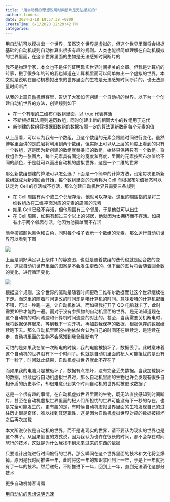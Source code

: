 ```yaml
---
title: "用自动机的思想说明时间断片是无法感知的"
author: lindexi
date: 2024-2-18 19:57:38 +0800
CreateTime: 6/1/2020 12:29:42 PM
categories: 
---
```


用自动机可以模拟出一个世界，虽然这个世界是虚拟的，但这个世界里面将会根据基础的自动机规则自动推算出很多有趣的规则。人类也能很简单理解在自动机模拟的世界里面，在这个世界里面的生物是无法感知时间断片的

<!--more-->


<!-- CreateTime:6/1/2020 12:29:42 PM -->



我不是物理学家，本文也不是任何证明现实世界时间相关的文章。但我是计算机的砖家，搬了很多年的砖的我也知道在计算机里面可以简单做出一个虚拟的世界，本文就是说明在自动机模拟出来的世界里面的生物是无法感知时间断片的，也无法测量时间断片

从我的上篇[自动机](https://blog.lindexi.com/post/%E8%87%AA%E5%8A%A8%E6%9C%BA.html )博客里，告诉了大家如何创建一个自动机的世界。以下为一个创建自动机世界的方法，创建规则如下

- 在一个有限的二维布尔数组里面，以 true 代表存活
- 不断根据算法规则遍历数组，同时创建出新的相同大小的数组用于迭代
- 新创建的数组将根据旧数组的数据按照一定的算法更新数组每个元素的值

从上层看，可以认为我有一个数组，且这个数组的元素会跟随时间进行变化。虽然博客里面讲的是底层将利用到两个数组，但实际上可以从上层的角度上看到的只有一个数组，这是因为新创建的数组就替换旧的数组，始终只保持只有一个数组。将数组作为一张图片，每个元素具有固定的宽度和高度，里面的元素按照布尔值给不同的颜色，于是就可以画出自动机的虚拟世界，这是一个二维的世界

那么新数组创建的算法可以怎么选？下面是一个简单的计算方法，设定每次更新新数组就成为新的回合开始，每个数组里面的元素称为 Cell 而根据布尔值状态可以认定为 Cell 的存活或不存活，那么创建自动机世界只需要三条规则

- 在 Cell 周围有两个或三个邻居存活，他就可以存活。这里的周围指的是将二维数组放在二维平面对应的元素的周围的元素
- 如果 Cell 已经不存活，但他周围有三个邻居，于是他就可以出生
- 在 Cell 周围，如果有超过三个以上的邻居，他就因为太拥挤而不存活。如果有小于两个邻居存活，他因为他孤单而不存活

简单按照颜色黑色和白色，同时每个格子表示一个数组的元素，那么运行自动机世界可以看到下图

<!-- ![](image/用自动机的思想说明时间断片是无法感知的/用自动机的思想说明时间断片是无法感知的0.png) -->
![](http://image.acmx.xyz/3b720b61-ebd6-4d44-8a7a-fd6d1a9e6666726127-20170110144515447-1961010260201721118516.jpg)

上面是刚好满足以上条件 1 的静态图，也就是随着数组的迭代也就是回合数的变化，这些自动机世界里面的图案是不会发生更改的。但下面的图片将会随着回合数的变化，进行循环变化

<!-- ![](image/用自动机的思想说明时间断片是无法感知的/用自动机的思想说明时间断片是无法感知的1.png) -->
![](http://image.acmx.xyz/3b720b61-ebd6-4d44-8a7a-fd6d1a9e6666726127-20170110144515447-1961010260201721118552.jpg)

根据这个规则，这个世界的驱动是随着时间更改二维布尔数据而让这个世界继续往下走。而这里的随着时间更改的时间却是咱计算机的时间。意味着咱的计算机配置不错，可以一秒跑一遍，让自动机推进。而如果我打开了 QQ 电脑就卡了，此时需要10秒才能跑一遍。而对于没有参照物的自动机里面的世界，是无法知道现在这个自动机的时间流速和计算机时间流速的对比的。甚至，当我需要关机断电时，我将数据保存起来，等到我下一次开机，再加载我保存的数据，根据保存的数据继续跑下去。那么自动机里面的生物依然会认为自己的时间还在继续走，是连续在走，自动机里面的生物不会感知到我曾经断电了

可怕的是如果我在某一次断电的时候，我的电脑被损坏了，数据丢了。此时意味着这个自动机的世界没有下一个时间了。也就是自动机里面的杞人可能担忧的是没有下一秒了，时间就此结束，自动机虚拟世界就此不存在了

而如果我的电脑只是被砸坏了，数据有点损坏，没有完全丢失数据。当我加载损坏的数据，继续运行自动机虚拟世界时，那么自动机里面的生物也许会发现有很多自相矛盾的历史事件，却很难意识到某个时间自动机的世界就被更改数据了

这是一个很有趣的事情，在自动机虚拟世界里面的生物，既无法直接感知到时间断片，甚至在自动机虚拟世界里面的杞人们所担忧的世界可能没有下一秒的存在，也是完全可能发生的。更有趣的是，有时候自动机虚拟世界里面的生物发现自己的过往历史很是奇怪，难以找到其逻辑性，这是因为自动机虚拟世界对应的数据被损坏之后再次加载

本文所说仅仅是自动机的世界，而不是说现实的世界，请不要认为现实的世界也是这个样子。从因果倒置的方式说，因为我认为也许在很长的时间，都不会存在时间旅行的技术，这就是为什么我找不到未来过来的东西的依据

只要设计出能进行时间旅行的世界，那么瞬间在这个世界里面的技术和文化将会爆掉。原因是我时间推进一年，此时将这一年的知识拿回到上一年，于是上一年就拥有了一年的技术。然后递归，不断推进下一年，回到上一年，直到无法消化这部分技术

更多自动机博客请看

[用自动机的思想说明光速](https://blog.lindexi.com/post/%E7%94%A8%E8%87%AA%E5%8A%A8%E6%9C%BA%E7%9A%84%E6%80%9D%E6%83%B3%E8%AF%B4%E6%98%8E%E5%85%89%E9%80%9F.html )
